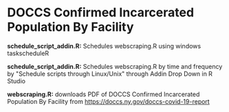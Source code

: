 # DOCCS Confirmed Incarcerated Population By Facility

**schedule_script_addin.R:** Schedules webscraping.R using windows taskscheduleR

**schedule_script_addin.R:** Schedules webscraping.R by time and frequency by "Schedule scripts through Linux/Unix" through Addin Drop Down in R Studio

**webscraping.R:** downloads PDF of DOCCS Confirmed Incarcerated Population By Facility from https://doccs.ny.gov/doccs-covid-19-report
